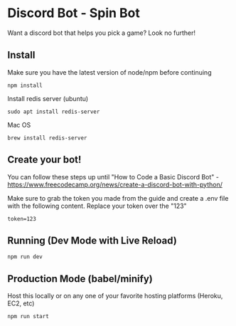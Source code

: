 # Discord Bot - Spin Bot

Want a discord bot that helps you pick a game? Look no further!

## Install

Make sure you have the latest version of node/npm before continuing

```
npm install
```

Install redis server (ubuntu)
```
sudo apt install redis-server
```
Mac OS
```
brew install redis-server
```
## Create your bot!
You can follow these steps up until "How to Code a Basic Discord Bot" - https://www.freecodecamp.org/news/create-a-discord-bot-with-python/

Make sure to grab the token you made from the guide and create a .env file with the following content. Replace your token over the "123"

```
token=123
```

## Running (Dev Mode with Live Reload)
```
npm run dev
```

## Production Mode (babel/minify)

Host this locally or on any one of your favorite hosting platforms (Heroku, EC2, etc)

```
npm run start
```
